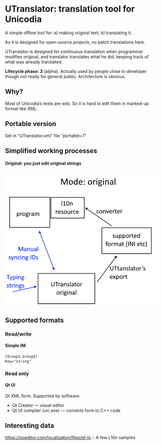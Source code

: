 # UTranslator: translation tool for Unicodia

A simple offline tool for: a) making original text; b) translating it.

As it is designed for open-source projects, no patch translations here.

UTranslator is designed for continuous translation when programmer modifies original, and translator translates what he did, keeping track of what was already translated.

**Lifecycle phase: 3** (alpha). Actually used by people close to developer though not ready for general public. Architecture is obvious.

## Why?

Most of Unicodia’s texts are wiki. So it is hard to edit them in marked-up format like XML.

## Portable version

Set in “UTranslator.xml” file “portable=1”

## Simplified working processes

#### Original: you just edit original strings
![Mode:original](docs/pix/original.png)

## Supported formats

### Read/write

#### Simple INI

```
[Group1.Group2]
Key="string"
```

### Read only

#### Qt UI

Qt XML form. Supported by software:
* Qt Creator — visual editor
* Qt UI compiler (uic.exe) — converts form to C++ code

## Interesting data

https://poeditor.com/localization/files/qt-ts :: A few L10n samples